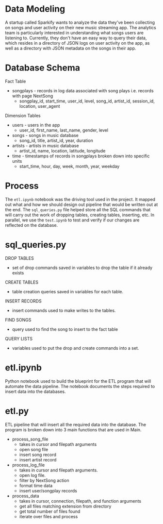 # Data Modeling
A startup called Sparkify wants to analyze the data they've been collecting on songs and user activity on their new music streaming app. The analytics team is particularly interested in understanding what songs users are listening to. Currently, they don't have an easy way to query their data, which resides in a directory of JSON logs on user activity on the app, as well as a directory with JSON metadata on the songs in their app.

# Database Schema
Fact Table
- songplays - records in log data associated with song plays i.e. records with page NextSong
    - songplay_id, start_time, user_id, level, song_id, artist_id, session_id, location, user_agent

Dimension Tables
- users - users in the app
    - user_id, first_name, last_name, gender, level
- songs - songs in music database
    - song_id, title, artist_id, year, duration
- artists - artists in music database
    - artist_id, name, location, latitude, longitude
- time - timestamps of records in songplays broken down into specific units
    - start_time, hour, day, week, month, year, weekday

# Process
The `etl.ipynb` notebook was the driving tool used in the project. It mapped out what and how we should design out pipeline that would be written out at the end. The `sql_queries.py` file helped store all the SQL commands that will carry out the work of dropping tables, creating tables, inserting, etc. In parallel, we use the `test.ipynb` to test and verify if our changes are reflected on the database.

# sql_queries.py
DROP TABLES
- set of drop commands saved in variables to drop the table if it already exists

CREATE TABLES
- table creation queries saved in variables for each table.

INSERT RECORDS
- insert commands used to make writes to the tables.

FIND SONGS
- query used to find the song to insert to the fact table

QUERY LISTS
- variables used to put the drop and create commands into a set.

# etl.ipynb
Python notebook used to build the blueprint for the ETL program that will automate the data pipeline. The notebook documents the steps required to insert data into the databases.

# etl.py
ETL pipeline that will insert all the required data into the database. The program is broken down into 3 main functions that are used in Main.
- process_song_file
    - takes in cursor and filepath arguments
    - open song file
    - insert song record
    - insert artist record
- process_log_file
    - takes in cursor and filepath arguments.
    - open log file.
    - filter by NextSong action
    - format time data
    - insert user/songplay records
- process_data
    - takes in cursor, connection, filepath, and function arguments
    - get all files matching extension from directory
    - get total number of files found
    - iterate over files and process
